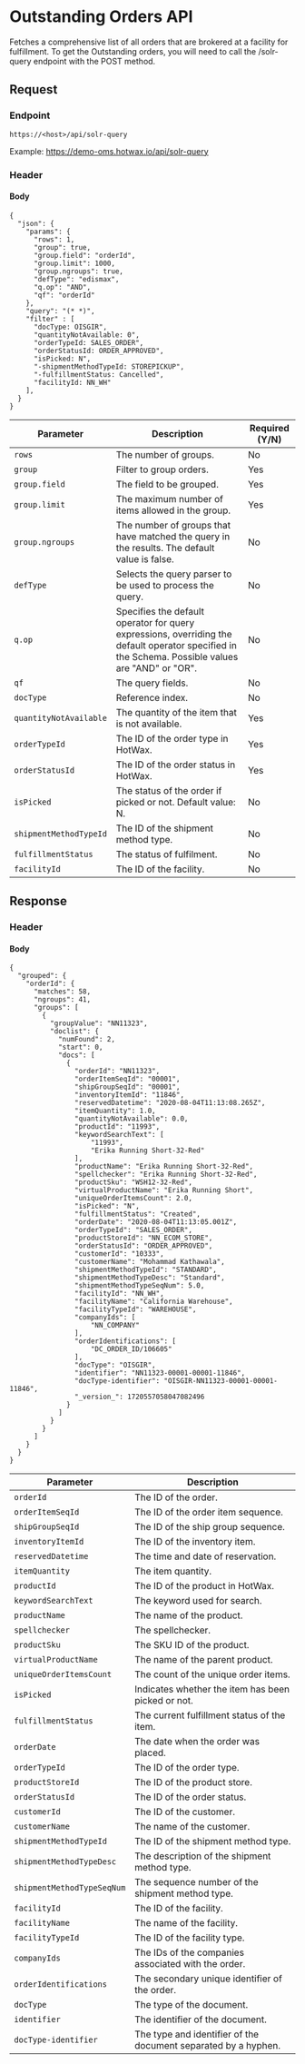 # Outstanding Orders API

Fetches a comprehensive list of all orders that are brokered at a facility for fulfillment. To get the Outstanding orders, you will need to call the /solr-query endpoint with the POST method. 

## Request

### Endpoint

`https://<host>/api/solr-query`

Example: https://demo-oms.hotwax.io/api/solr-query

### Header

#### Body

```
{
  "json": {
    "params": {
      "rows": 1,
      "group": true,
      "group.field": "orderId",
      "group.limit": 1000,
      "group.ngroups": true,
      "defType": "edismax",
      "q.op": "AND",
      "qf": "orderId"
    },
    "query": "(* *)",
    "filter" : [
      "docType: OISGIR",
      "quantityNotAvailable: 0",
      "orderTypeId: SALES_ORDER",
      "orderStatusId: ORDER_APPROVED",
      "isPicked: N",
      "-shipmentMethodTypeId: STOREPICKUP",
      "-fulfillmentStatus: Cancelled", 
      "facilityId: NN_WH"
    ],
  }
}
```
| Parameter        | Description                                                                                                  | Required (Y/N) |
|------------------|--------------------------------------------------------------------------------------------------------------|----------------|
| `rows`           | The number of groups.                                                                                        | No             |
| `group`          | Filter to group orders.                                                                                      | Yes            |
| `group.field`    | The field to be grouped.                                                                                     | Yes            |
| `group.limit`    | The maximum number of items allowed in the group.                                                             | Yes            |
| `group.ngroups`  | The number of groups that have matched the query in the results. The default value is false.                | No             |
| `defType`        | Selects the query parser to be used to process the query.                                                    | No             |
| `q.op`           | Specifies the default operator for query expressions, overriding the default operator specified in the Schema. Possible values are "AND" or "OR".| No |
| `qf`             | The query fields.                                                                                            | No             |
| `docType`        | Reference index.                                                                                             | No             |
| `quantityNotAvailable` | The quantity of the item that is not available.                                                          | Yes            |
| `orderTypeId`    | The ID of the order type in HotWax.                                                                           | Yes            |
| `orderStatusId`  | The ID of the order status in HotWax.                                                                         | Yes            |
| `isPicked`       | The status of the order if picked or not. Default value: N.                                                  | No             |
| `shipmentMethodTypeId` | The ID of the shipment method type.                                                                       | No             |
| `fulfillmentStatus`    | The status of fulfilment.                                                                                     | No             |
| `facilityId`     | The ID of the facility.                                                                                       | No             |

## Response

### Header

#### Body

```
{
  "grouped": {
    "orderId": {
      "matches": 58,
      "ngroups": 41,
      "groups": [
        {
          "groupValue": "NN11323",
          "doclist": {
            "numFound": 2,
            "start": 0,
            "docs": [
              {
                "orderId": "NN11323",
                "orderItemSeqId": "00001",
                "shipGroupSeqId": "00001",
                "inventoryItemId": "11846",
                "reservedDatetime": "2020-08-04T11:13:08.265Z",
                "itemQuantity": 1.0,
                "quantityNotAvailable": 0.0,
                "productId": "11993",
                "keywordSearchText": [
                    "11993",
                    "Erika Running Short-32-Red"
                ],
                "productName": "Erika Running Short-32-Red",
                "spellchecker": "Erika Running Short-32-Red",
                "productSku": "WSH12-32-Red",
                "virtualProductName": "Erika Running Short",
                "uniqueOrderItemsCount": 2.0,
                "isPicked": "N",
                "fulfillmentStatus": "Created",
                "orderDate": "2020-08-04T11:13:05.001Z",
                "orderTypeId": "SALES_ORDER",
                "productStoreId": "NN_ECOM_STORE",
                "orderStatusId": "ORDER_APPROVED",
                "customerId": "10333",
                "customerName": "Mohammad Kathawala",
                "shipmentMethodTypeId": "STANDARD",
                "shipmentMethodTypeDesc": "Standard",
                "shipmentMethodTypeSeqNum": 5.0,
                "facilityId": "NN_WH",
                "facilityName": "California Warehouse",
                "facilityTypeId": "WAREHOUSE",
                "companyIds": [
                    "NN_COMPANY"
                ],
                "orderIdentifications": [
                    "DC_ORDER_ID/106605"
                ],
                "docType": "OISGIR",
                "identifier": "NN11323-00001-00001-11846",
                "docType-identifier": "OISGIR-NN11323-00001-00001-11846",
                "_version_": 1720557058047082496
              }
            ]
          }
        }
      ]
    }
  }
}

```

| Parameter                | Description                                                      |
|--------------------------|------------------------------------------------------------------|
| `orderId`                | The ID of the order.                                             |
| `orderItemSeqId`         | The ID of the order item sequence.                               |
| `shipGroupSeqId`         | The ID of the ship group sequence.                               |
| `inventoryItemId`        | The ID of the inventory item.                                    |
| `reservedDatetime`       | The time and date of reservation.                                |
| `itemQuantity`           | The item quantity.                                               |
| `productId`              | The ID of the product in HotWax.                                 |
| `keywordSearchText`      | The keyword used for search.                                     |
| `productName`            | The name of the product.                                         |
| `spellchecker`           | The spellchecker.                                                |
| `productSku`             | The SKU ID of the product.                                       |
| `virtualProductName`     | The name of the parent product.                                  |
| `uniqueOrderItemsCount`  | The count of the unique order items.                             |
| `isPicked`               | Indicates whether the item has been picked or not.               |
| `fulfillmentStatus`      | The current fulfillment status of the item.                      |
| `orderDate`              | The date when the order was placed.                              |
| `orderTypeId`            | The ID of the order type.                                        |
| `productStoreId`         | The ID of the product store.                                     |
| `orderStatusId`          | The ID of the order status.                                      |
| `customerId`             | The ID of the customer.                                          |
| `customerName`           | The name of the customer.                                        |
| `shipmentMethodTypeId`   | The ID of the shipment method type.                              |
| `shipmentMethodTypeDesc` | The description of the shipment method type.                     |
| `shipmentMethodTypeSeqNum`| The sequence number of the shipment method type.                |
| `facilityId`             | The ID of the facility.                                          |
| `facilityName`           | The name of the facility.                                        |
| `facilityTypeId`         | The ID of the facility type.                                     |
| `companyIds`             | The IDs of the companies associated with the order.              |
| `orderIdentifications`   | The secondary unique identifier of the order.                    |
| `docType`                | The type of the document.                                        |
| `identifier`             | The identifier of the document.                                  |
| `docType-identifier`     | The type and identifier of the document separated by a hyphen.   |

